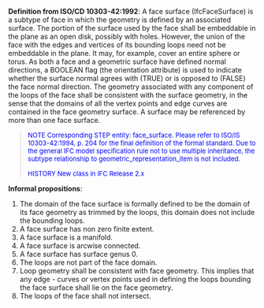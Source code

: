 ﻿**Definition from ISO/CD 10303-42:1992**: A face surface (IfcFaceSurface) is a subtype of face in which the geometry is defined by an associated surface. The portion of the surface used by the face shall be embeddable in the plane as an open disk, possibly with holes. However, the union of the face with the edges and vertices of its bounding loops need not be embeddable in the plane. It may, for example, cover an entire sphere or torus. As both a face and a geometric surface have defined normal directions, a BOOLEAN flag (the orientation attribute) is used to indicate whether the surface normal agrees with (TRUE) or is opposed to (FALSE) the face normal direction. The geometry associated with any component of the loops of the face shall be consistent with the surface geometry, in the sense that the domains of all the vertex points and edge curves are contained in the face geometry surface. A surface may be referenced by more than one face surface.

> <font color="#0000FF" size="-1">NOTE Corresponding STEP entity:
		  face_surface. Please refer to ISO/IS 10303-42:1994, p. 204 for the final
		  definition of the formal standard. Due to the general IFC model specification
		  rule not to use multiple inheritance, the subtype relationship to
		  geometric_representation_item is not included.</font>
> 
> <font color="#0000FF" size="-1">HISTORY New class in IFC Release 2.x
		  </font>
>

**Informal propositions**:

1. The domain of the face surface is formally defined to be the domain of its face geometry as trimmed by the loops, this domain does not include the bounding loops.
2. A face surface has non zero finite extent.
3. A face surface is a manifold.
4. A face surface is arcwise connected.
5. A face surface has surface genus 0.
6. The loops are not part of the face domain.
7. Loop geometry shall be consistent with face geometry. This implies that any edge - curves or vertex points used in defining the loops bounding the face surface shall lie on the face geometry.
8. The loops of the face shall not intersect.